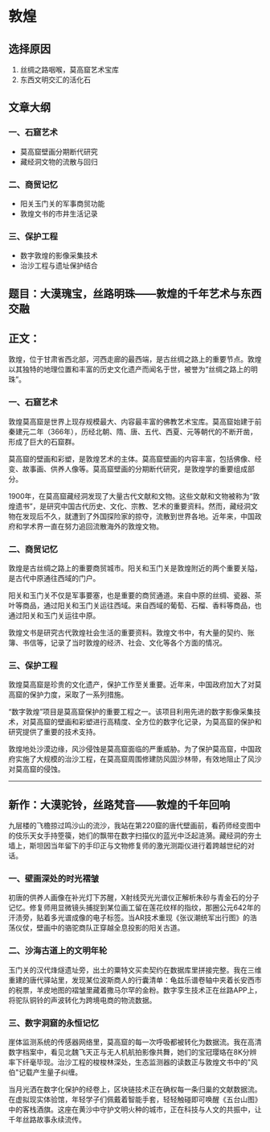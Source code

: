 # 敦煌

## 选择原因
1. 丝绸之路咽喉，莫高窟艺术宝库
2. 东西文明交汇的活化石

## 文章大纲
### 一、石窟艺术
- 莫高窟壁画分期断代研究
- 藏经洞文物的流散与回归

### 二、商贸记忆
- 阳关玉门关的军事商贸功能
- 敦煌文书的市井生活记录

### 三、保护工程
- 数字敦煌的影像采集技术
- 治沙工程与遗址保护结合

## 题目：大漠瑰宝，丝路明珠——敦煌的千年艺术与东西交融

## 正文：

敦煌，位于甘肃省西北部，河西走廊的最西端，是古丝绸之路上的重要节点。敦煌以其独特的地理位置和丰富的历史文化遗产而闻名于世，被誉为“丝绸之路上的明珠”。

### 一、石窟艺术

敦煌莫高窟是世界上现存规模最大、内容最丰富的佛教艺术宝库。莫高窟始建于前秦建元二年（366年），历经北朝、隋、唐、五代、西夏、元等朝代的不断开凿，形成了巨大的石窟群。

莫高窟的壁画和彩塑，是敦煌艺术的主体。莫高窟壁画的内容丰富，包括佛像、经变、故事画、供养人像等。莫高窟壁画的分期断代研究，是敦煌学的重要组成部分。

1900年，在莫高窟藏经洞发现了大量古代文献和文物。这些文献和文物被称为“敦煌遗书”，是研究中国古代历史、文化、宗教、艺术的重要资料。然而，藏经洞文物在发现后不久，就遭到了外国探险家的掠夺，流散到世界各地。近年来，中国政府和学术界一直在努力追回流散海外的敦煌文物。

### 二、商贸记忆

敦煌是古丝绸之路上的重要商贸城市。阳关和玉门关是敦煌附近的两个重要关隘，是古代中原通往西域的门户。

阳关和玉门关不仅是军事要塞，也是重要的商贸通道。来自中原的丝绸、瓷器、茶叶等商品，通过阳关和玉门关运往西域。来自西域的葡萄、石榴、香料等商品，也通过阳关和玉门关运往中原。

敦煌文书是研究古代敦煌社会生活的重要资料。敦煌文书中，有大量的契约、账簿、书信等，记录了当时敦煌的经济、社会、文化等各个方面的情况。

### 三、保护工程

敦煌莫高窟是珍贵的文化遗产，保护工作至关重要。近年来，中国政府加大了对莫高窟的保护力度，采取了一系列措施。

“数字敦煌”项目是莫高窟保护的重要工程之一。该项目利用先进的数字影像采集技术，对莫高窟的壁画和彩塑进行高精度、全方位的数字化记录，为莫高窟的保护和研究提供了重要的技术支持。

敦煌地处沙漠边缘，风沙侵蚀是莫高窟面临的严重威胁。为了保护莫高窟，中国政府实施了大规模的治沙工程，在莫高窟周围修建防风固沙林带，有效地阻止了风沙对莫高窟的侵蚀。

---
## 新作：大漠驼铃，丝路梵音——敦煌的千年回响

九层楼的飞檐掠过鸣沙山的流沙，我站在第220窟的唐代壁画前，看药师经变图中的伎乐天女手持箜篌，她们的飘带在数字扫描仪的蓝光中泛起涟漪。藏经洞的夯土墙上，斯坦因当年留下的手印正与文物修复师的激光测距仪进行着跨越世纪的对话。

### 一、壁画深处的时光褶皱

初唐的供养人画像在补光灯下苏醒，X射线荧光光谱仪正解析朱砂与青金石的分子记忆。修复师用显微镜头捕捉到某位画工留在莲花纹样的指纹，那圈公元642年的汗渍旁，贴着多光谱成像的电子标签。当AR技术重现《张议潮统军出行图》的浩荡仪仗，壁画中的骆驼商队正穿越全息投影的阳关古道。

### 二、沙海古道上的文明年轮

玉门关的汉代烽燧遗址旁，出土的粟特文买卖契约在数据库里拼接完整。我在三维重建的唐代驿站里，发现某位波斯商人的行囊清单：龟兹乐谱卷轴中夹着长安西市的税票，羊皮地图的褶皱里藏着撒马尔罕的金粉。数字孪生技术正在丝路APP上，将驼队铜铃的声波转化为跨境电商的物流数据。

### 三、数字洞窟的永恒记忆

崖体监测系统的传感器网络里，莫高窟的每一次呼吸都被转化为数据流。我在高清数字档案中，看见北魏飞天正与无人机航拍影像共舞，她们的宝冠璎珞在8K分辨率下纤毫毕现。治沙工程的梭梭林深处，生态监测器的读数正与敦煌文书中的"风伯"记载产生量子纠缠。

当月光洒在数字化保护的经卷上，区块链技术正在确权每一条归巢的文献数据流。在虚拟现实体验馆，年轻学子们佩戴着智能手套，轻轻触碰即可唤醒《五台山图》中的客栈酒旗。这座在黄沙中守护文明火种的城市，正在科技与人文的共振中，让千年丝路故事永续流传。